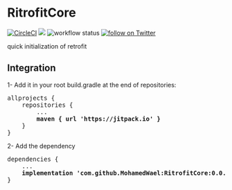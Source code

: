 # RitrofitCore 

[![CircleCI](https://circleci.com/gh/MohamedWael/RitrofitCore/tree/master.svg?style=svg)](https://circleci.com/gh/MohamedWael/RitrofitCore/tree/master) 
[![](https://jitpack.io/v/MohamedWael/RitrofitCore.svg)](https://jitpack.io/#MohamedWael/RitrofitCore) 
![workflow status](https://github.com/MohamedWael/RitrofitCore/workflows/.github/workflows/gradle.yml/badge.svg) 
<a href="https://twitter.com/intent/follow?screen_name=imohamedwael">
        <img src="https://img.shields.io/twitter/follow/imohamedwael?style=social&logo=twitter"
            alt="follow on Twitter"></a> 



quick initialization of retrofit 

## Integration

1- Add it in your root build.gradle at the end of repositories:

<pre>
allprojects {
    repositories {
        ...
        <b>maven { url 'https://jitpack.io' }</b>
    }
}
</pre>

2- Add the dependency

<pre>
dependencies {
    ...
    <b>implementation 'com.github.MohamedWael:RitrofitCore:0.0.1'</b>
}
</pre>

